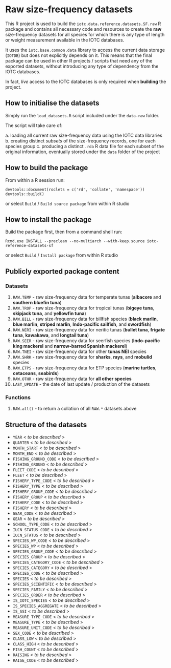 # Raw size-frequency datasets

This R project is used to build the `iotc.data.reference.datasets.SF.raw` R package and contains all necessary code and resources to create the **raw** size-frequency datasets for all species for which there is any type of length or weight measurement available in the IOTC databases.

It uses the `iotc.base.common.data` library to access the current data storage (`IOTDB`) but does not explicitly depends on it. This means that the final package can be used in other R projects / scripts that need any of the exported datasets, without introducing any type of dependency from the IOTC databases.

In fact, *live* access to the IOTC databases is only required when **building** the project.

## How to initialise the datasets

Simply run the `load_datasets.R` script included under the `data-raw` folder.

The script will take care of:

a.  loading all current raw size-frequency data using the IOTC data libraries
b.  creating distinct *subsets* of the size-frequency records, one for each species group
c.  producing a distinct `.rda` R data file for each subset of the original information, eventually stored under the `data` folder of the project

## How to build the package

From within a R session run:

```         
devtools::document(roclets = c('rd', 'collate', 'namespace'))
devtools::build()
```

or select `Build` / `Build source package` from within R studio

## How to install the package

Build the package first, then from a command shell run:

```         
Rcmd.exe INSTALL --preclean --no-multiarch --with-keep.source iotc-reference-datasets-sf
```

or select `Build` / `Install package` from within R studio

## Publicly exported package content

### Datasets

1.  `RAW.TEMP` - raw size-frequency data for temperate tunas (**albacore** and **southern bluefin tuna**)
2.  `RAW.TROP` - raw size-frequency data for tropical tunas (**bigeye tuna**, **skipjack tuna**, and **yellowfin tuna**)
3.  `RAW.BILL` - raw size-frequency data for billfish species (**black marlin**, **blue marlin**, **striped marlin**, **Indo-pacific sailfish**, and **swordfish**)
4.  `RAW.NERI` - raw size-frequency data for neritic tunas (**bullet tuna**, **frigate tuna**, **kawakawa**, and **longtail tuna**)
5.  `RAW.SEER` - raw size-frequency data for seerfish species (**Indo-pacific king mackerel** and **narrow-barred Spanish mackerel**)
6.  `RAW.TNEI` - raw size-frequency data for other **tunas NEI** species
7.  `RAW.SHRK` - raw size-frequency data for **sharks**, **rays**, and **mobulid** species
8.  `RAW.ETPS` - raw size-frequency data for ETP species (**marine turtles**, **cetaceans**, **seabirds**)
9.  `RAW.OTHR` - raw size-frequency data for **all other species**
10. `LAST_UPDATE` - the date of last update / production of the datasets

### Functions

1.  `RAW.all()` - to return a collation of all `RAW.*` datasets above

## Structure of the datasets

-   `YEAR` \< *to be described* \>
-   `QUARTER` \< *to be described* \>
-   `MONTH_START` \< *to be described* \>
-   `MONTH_END` \< *to be described* \>
-   `FISHING_GROUND_CODE` \< *to be described* \>
-   `FISHING_GROUND` \< *to be described* \>
-   `FLEET_CODE` \< *to be described* \>
-   `FLEET` \< *to be described* \>
-   `FISHERY_TYPE_CODE` \< *to be described* \>
-   `FISHERY_TYPE` \< *to be described* \>
-   `FISHERY_GROUP_CODE` \< *to be described* \>
-   `FISHERY_GROUP` \< *to be described* \>
-   `FISHERY_CODE` \< *to be described* \>
-   `FISHERY` \< *to be described* \>
-   `GEAR_CODE` \< *to be described* \>
-   `GEAR` \< *to be described* \>
-   `SCHOOL_TYPE_CODE` \< *to be described* \>
-   `IUCN_STATUS_CODE` \< *to be described* \>
-   `IUCN_STATUS` \< *to be described* \>
-   `SPECIES_WP_CODE` \< *to be described* \>
-   `SPECIES_WP` \< *to be described* \>
-   `SPECIES_GROUP_CODE` \< *to be described* \>
-   `SPECIES_GROUP` \< *to be described* \>
-   `SPECIES_CATEGORY_CODE` \< *to be described* \>
-   `SPECIES_CATEGORY` \< *to be described* \>
-   `SPECIES_CODE` \< *to be described* \>
-   `SPECIES` \< *to be described* \>
-   `SPECIES_SCIENTIFIC` \< *to be described* \>
-   `SPECIES_FAMILY` \< *to be described* \>
-   `SPECIES_ORDER` \< *to be described* \>
-   `IS_IOTC_SPECIES` \< *to be described* \>
-   `IS_SPECIES_AGGREGATE` \< *to be described* \>
-   `IS_SSI` \< *to be described* \>
-   `MEASURE_TYPE_CODE` \< *to be described* \>
-   `MEASURE_TYPE` \< *to be described* \>
-   `MEASURE_UNIT_CODE` \< *to be described* \>
-   `SEX_CODE` \< *to be described* \>
-   `CLASS_LOW` \< *to be described* \>
-   `CLASS_HIGH` \< *to be described* \>
-   `FISH_COUNT` \< *to be described* \>
-   `RAISING` \< *to be described* \>
-   `RAISE_CODE` \< *to be described* \>
